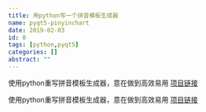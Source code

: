 ```yaml
---
title: 用python写一个拼音模板生成器
name: pyqt5-pinyinchart
date: 2019-02-03
id: 0
tags: [python,pyqt5]
categories: []
abstract: ""
---
```



使用python重写拼音模板生成器，意在做到高效易用
[项目链接](https://github.com/Landers1037/pinyindemo)


<!--more-->


使用python重写拼音模板生成器，意在做到高效易用
[项目链接](https://github.com/Landers1037/pinyindemo)

<!--more-->